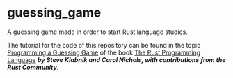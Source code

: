 # guessing_game
A guessing game made in order to start Rust language studies.


The tutorial for the code of this repository can be found in the topic [Programming a Guessing Game](https://doc.rust-lang.org/book/ch02-00-guessing-game-tutorial.html)
of the book [The Rust Programming Language](https://doc.rust-lang.org/book/title-page.html) ***by Steve Klabnik and Carol Nichols, with contributions from the Rust Community***.
